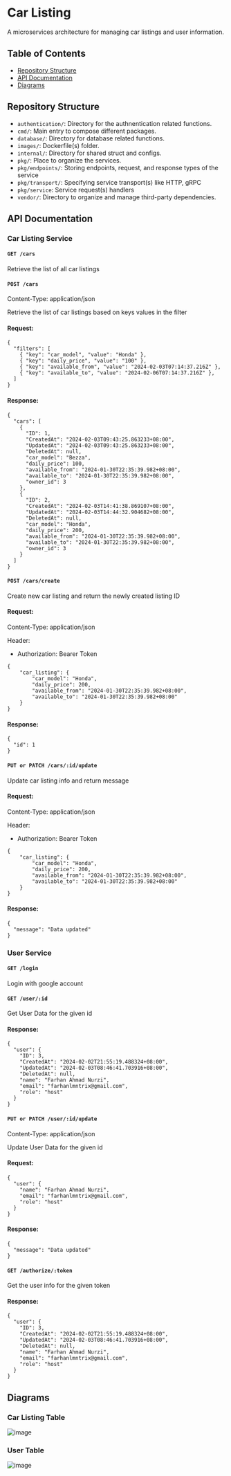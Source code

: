 # Car Listing

A microservices architecture for managing car listings and user information.

## Table of Contents

- [Repository Structure](#repository-structure)
- [API Documentation](#api-documentation)
- [Diagrams](#diagrams)

## Repository Structure

- `authentication/`: Directory for the authnentication related functions.
- `cmd/`: Main entry to compose different packages.
- `database/`: Directory for database related functions.
- `images/`: Dockerfile(s) folder.
- `internal/`: Directory for shared struct and configs.
- `pkg/`: Place to organize the services.
- `pkg/endpoints/`: Storing endpoints, request, and response types of the service
- `pkg/transport/`: Specifying service transport(s) like HTTP, gRPC
- `pkg/service`: Service request(s) handlers
- `vendor/`:  Directory to organize and manage third-party dependencies.

## API Documentation

### Car Listing Service

#### `GET /cars`

Retrieve the list of all car listings

#### `POST /cars`
Content-Type: application/json

Retrieve the list of car listings based on keys values in the filter

#### Request: 
```
{
  "filters": [
    { "key": "car_model", "value": "Honda" },
    { "key": "daily_price", "value": "100" },
    { "key": "available_from", "value": "2024-02-03T07:14:37.216Z" },
    { "key": "available_to", "value": "2024-02-06T07:14:37.216Z" },
  ]
}
```

#### Response:
```
{
  "cars": [
    {
      "ID": 1,
      "CreatedAt": "2024-02-03T09:43:25.863233+08:00",
      "UpdatedAt": "2024-02-03T09:43:25.863233+08:00",
      "DeletedAt": null,
      "car_model": "Bezza",
      "daily_price": 100,
      "available_from": "2024-01-30T22:35:39.982+08:00",
      "available_to": "2024-01-30T22:35:39.982+08:00",
      "owner_id": 3
    },
    {
      "ID": 2,
      "CreatedAt": "2024-02-03T14:41:38.869107+08:00",
      "UpdatedAt": "2024-02-03T14:44:32.904682+08:00",
      "DeletedAt": null,
      "car_model": "Honda",
      "daily_price": 200,
      "available_from": "2024-01-30T22:35:39.982+08:00",
      "available_to": "2024-01-30T22:35:39.982+08:00",
      "owner_id": 3
    }
  ]
}
```

#### `POST /cars/create`

Create new car listing and return the newly created listing ID

#### Request:
Content-Type: application/json

Header:
- Authorization: Bearer Token

```
{
    "car_listing": {
        "car_model": "Honda",
        "daily_price": 200,
        "available_from": "2024-01-30T22:35:39.982+08:00",
        "available_to": "2024-01-30T22:35:39.982+08:00"
    }
}
```

#### Response:
```
{
  "id": 1
}
```

#### `PUT or PATCH /cars/:id/update`

Update car listing info and return message

#### Request:
Content-Type: application/json

Header:
- Authorization: Bearer Token

```
{
    "car_listing": {
        "car_model": "Honda",
        "daily_price": 200,
        "available_from": "2024-01-30T22:35:39.982+08:00",
        "available_to": "2024-01-30T22:35:39.982+08:00"
    }
}
```

#### Response:
```
{
  "message": "Data updated"
}
```

### User Service

#### `GET /login`

Login with google account


#### `GET /user/:id`

Get User Data for the given id

#### Response:
```
{
  "user": {
    "ID": 3,
    "CreatedAt": "2024-02-02T21:55:19.488324+08:00",
    "UpdatedAt": "2024-02-03T08:46:41.703916+08:00",
    "DeletedAt": null,
    "name": "Farhan Ahmad Nurzi",
    "email": "farhanlmntrix@gmail.com",
    "role": "host"
  }
}
```

#### `PUT or PATCH /user/:id/update`
Content-Type: application/json

Update User Data for the given id

#### Request:
```
{
  "user": {
    "name": "Farhan Ahmad Nurzi",
    "email": "farhanlmntrix@gmail.com",
    "role": "host"
  }
}
```

#### Response:
```
{
  "message": "Data updated"
}
```

#### `GET /authorize/:token`

Get the user info for the given token

#### Response:
```
{
  "user": {
    "ID": 3,
    "CreatedAt": "2024-02-02T21:55:19.488324+08:00",
    "UpdatedAt": "2024-02-03T08:46:41.703916+08:00",
    "DeletedAt": null,
    "name": "Farhan Ahmad Nurzi",
    "email": "farhanlmntrix@gmail.com",
    "role": "host"
  }
}
```

## Diagrams

### Car Listing Table
![image](https://github.com/Farhan-slurrp/go-car/assets/58872254/42175c1b-8bbe-4600-ab53-8d51a18ca70e)

### User Table
![image](https://github.com/Farhan-slurrp/go-car/assets/58872254/2223b19f-bfbc-47c2-ad81-31996b8c6422)
